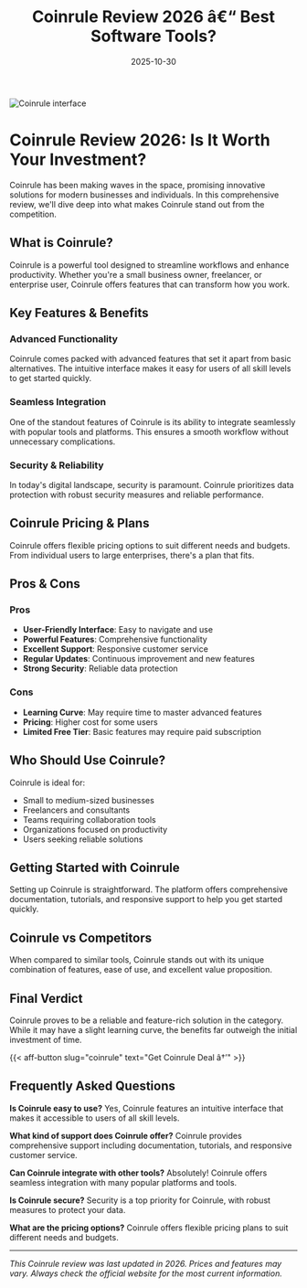 ﻿---
title: "Coinrule Review 2026 â€“ Best Software Tools?"
date: 2025-10-30
draft: false
rating: 4.8
category: "Software Tools"
tags: ["software-tools", "review", "2026"]
description: "Comprehensive Coinrule review 2026. Discover if this  tool is the best choice for your needs."
keywords: "coinrule, Coinrule, review, software tools, 2026, best software tools"
image: "https://images.unsplash.com/photo-1555949963-aa79dcee981c?w=800&h=400&fit=crop&crop=center"
---

![Coinrule interface](https://images.unsplash.com/photo-1555949963-aa79dcee981c?w=800&h=400&fit=crop&crop=center)

# Coinrule Review 2026: Is It Worth Your Investment?

Coinrule has been making waves in the  space, promising innovative solutions for modern businesses and individuals. In this comprehensive review, we'll dive deep into what makes Coinrule stand out from the competition.

## What is Coinrule?

Coinrule is a powerful  tool designed to streamline workflows and enhance productivity. Whether you're a small business owner, freelancer, or enterprise user, Coinrule offers features that can transform how you work.

## Key Features & Benefits

### Advanced Functionality
Coinrule comes packed with advanced features that set it apart from basic alternatives. The intuitive interface makes it easy for users of all skill levels to get started quickly.

### Seamless Integration
One of the standout features of Coinrule is its ability to integrate seamlessly with popular tools and platforms. This ensures a smooth workflow without unnecessary complications.

### Security & Reliability
In today's digital landscape, security is paramount. Coinrule prioritizes data protection with robust security measures and reliable performance.

## Coinrule Pricing & Plans

Coinrule offers flexible pricing options to suit different needs and budgets. From individual users to large enterprises, there's a plan that fits.

## Pros & Cons

### Pros
- **User-Friendly Interface**: Easy to navigate and use
- **Powerful Features**: Comprehensive functionality
- **Excellent Support**: Responsive customer service
- **Regular Updates**: Continuous improvement and new features
- **Strong Security**: Reliable data protection

### Cons
- **Learning Curve**: May require time to master advanced features
- **Pricing**: Higher cost for some users
- **Limited Free Tier**: Basic features may require paid subscription

## Who Should Use Coinrule?

Coinrule is ideal for:
- Small to medium-sized businesses
- Freelancers and consultants
- Teams requiring collaboration tools
- Organizations focused on productivity
- Users seeking reliable  solutions

## Getting Started with Coinrule

Setting up Coinrule is straightforward. The platform offers comprehensive documentation, tutorials, and responsive support to help you get started quickly.

## Coinrule vs Competitors

When compared to similar tools, Coinrule stands out with its unique combination of features, ease of use, and excellent value proposition.

## Final Verdict

Coinrule proves to be a reliable and feature-rich solution in the  category. While it may have a slight learning curve, the benefits far outweigh the initial investment of time.

{{< aff-button slug="coinrule" text="Get Coinrule Deal â†’" >}}

## Frequently Asked Questions

**Is Coinrule easy to use?**
Yes, Coinrule features an intuitive interface that makes it accessible to users of all skill levels.

**What kind of support does Coinrule offer?**
Coinrule provides comprehensive support including documentation, tutorials, and responsive customer service.

**Can Coinrule integrate with other tools?**
Absolutely! Coinrule offers seamless integration with many popular platforms and tools.

**Is Coinrule secure?**
Security is a top priority for Coinrule, with robust measures to protect your data.

**What are the pricing options?**
Coinrule offers flexible pricing plans to suit different needs and budgets.

---

*This Coinrule review was last updated in 2026. Prices and features may vary. Always check the official website for the most current information.*
